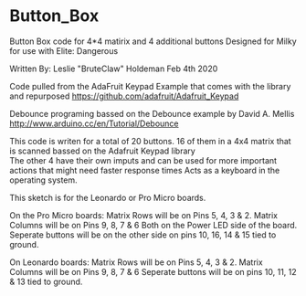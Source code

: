 # Button_Box
Button Box code for 4*4 matirix and 4 additional buttons
Designed for Milky for use with Elite: Dangerous
 
Written By:
Leslie "BruteClaw" Holdeman
Feb 4th 2020   
 
Code pulled from the AdaFruit Keypad Example that comes with the library and repurposed
https://github.com/adafruit/Adafruit_Keypad

Debounce programing bassed on the Debounce example by David A. Mellis
http://www.arduino.cc/en/Tutorial/Debounce
 
This code is writen for a total of 20 buttons.  16 of them in a 4x4 matrix that is scanned bassed on the Adafruit Keypad library  
The other 4 have their own imputs and can be used for more important actions that might need faster response times 
Acts as a keyboard in the operating system.
 
This sketch is for the Leonardo or Pro Micro boards. 

On the Pro Micro boards:
Matrix Rows will be on Pins 5, 4, 3 & 2.
Matrix Columns will be on Pins 9, 8, 7 & 6 
Both on the Power LED side of the board.
Seperate buttons will be on the other side on pins 10, 16, 14 & 15 tied to ground.

On Leonardo boards:
Matrix Rows will be on Pins 5, 4, 3 & 2.
Matrix Columns will be on Pins 9, 8, 7 & 6 
Seperate buttons will be on pins 10, 11, 12 & 13 tied to ground.

